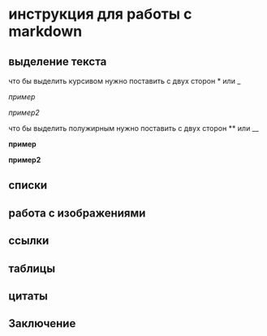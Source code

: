 # инструкция для работы с markdown

## выделение текста
что бы выделить курсивом нужно поставить с двух сторон * или _ 

 *пример*

 _пример2_

что бы выделить полужирным нужно поставить с двух сторон ** или __ 

**пример**

__пример2__

## списки

## работа с изображениями

## ссылки

## таблицы

## цитаты

## Заключение
